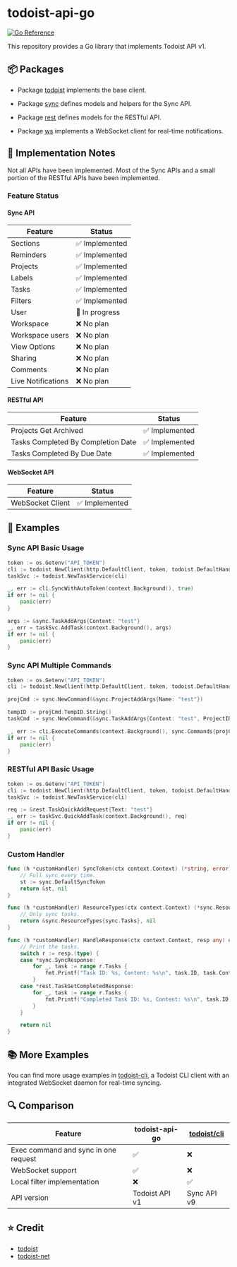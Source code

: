 # todoist-api-go

[![Go Reference](https://pkg.go.dev/badge/github.com/CnTeng/todoist-api-go.svg)](https://pkg.go.dev/github.com/CnTeng/todoist-api-go)

This repository provides a Go library that implements Todoist API v1.

## 📦 Packages

- Package [todoist](https://pkg.go.dev/github.com/CnTeng/todoist-api-go/todoist) implements the base client.

- Package [sync](https://pkg.go.dev/github.com/CnTeng/todoist-api-go/sync) defines models and helpers for the Sync API.

- Package [rest](https://pkg.go.dev/github.com/CnTeng/todoist-api-go/rest) defines models for the RESTful API.

- Package [ws](https://pkg.go.dev/github.com/CnTeng/todoist-api-go/ws) implements a WebSocket client for real-time notifications.

## 🚧 Implementation Notes

Not all APIs have been implemented.
Most of the Sync APIs and a small portion of the RESTful APIs have been implemented.

### Feature Status

#### Sync API

| Feature            | Status         |
| ------------------ | -------------- |
| Sections           | ✅ Implemented |
| Reminders          | ✅ Implemented |
| Projects           | ✅ Implemented |
| Labels             | ✅ Implemented |
| Tasks              | ✅ Implemented |
| Filters            | ✅ Implemented |
| User               | 🔄 In progress |
| Workspace          | ❌ No plan     |
| Workspace users    | ❌ No plan     |
| View Options       | ❌ No plan     |
| Sharing            | ❌ No plan     |
| Comments           | ❌ No plan     |
| Live Notifications | ❌ No plan     |

#### RESTful API

| Feature                            | Status         |
| ---------------------------------- | -------------- |
| Projects Get Archived              | ✅ Implemented |
| Tasks Completed By Completion Date | ✅ Implemented |
| Tasks Completed By Due Date        | ✅ Implemented |

#### WebSocket API

| Feature          | Status         |
| ---------------- | -------------- |
| WebSocket Client | ✅ Implemented |

## 🧪 Examples

### Sync API Basic Usage

```go
token := os.Getenv("API_TOKEN")
cli := todoist.NewClient(http.DefaultClient, token, todoist.DefaultHandler)
taskSvc := todoist.NewTaskService(cli)

_, err := cli.SyncWithAutoToken(context.Background(), true)
if err != nil {
    panic(err)
}

args := &sync.TaskAddArgs{Content: "test"}
_, err = taskSvc.AddTask(context.Background(), args)
if err != nil {
    panic(err)
}
```

### Sync API Multiple Commands

```go
token := os.Getenv("API_TOKEN")
cli := todoist.NewClient(http.DefaultClient, token, todoist.DefaultHandler)

projCmd := sync.NewCommand(&sync.ProjectAddArgs{Name: "test"})

tempID := projCmd.TempID.String()
taskCmd := sync.NewCommand(&sync.TaskAddArgs{Content: "test", ProjectID: &tempID})

_, err := cli.ExecuteCommands(context.Background(), sync.Commands{projCmd, taskCmd})
if err != nil {
    panic(err)
}
```

### RESTful API Basic Usage

```go
token := os.Getenv("API_TOKEN")
cli := todoist.NewClient(http.DefaultClient, token, todoist.DefaultHandler)
taskSvc := todoist.NewTaskService(cli)

req := &rest.TaskQuickAddRequest{Text: "test"}
_, err := taskSvc.QuickAddTask(context.Background(), req)
if err != nil {
    panic(err)
}
```

### Custom Handler

```go
func (h *customHandler) SyncToken(ctx context.Context) (*string, error) {
	// Full sync every time.
	st := sync.DefaultSyncToken
	return &st, nil
}

func (h *customHandler) ResourceTypes(ctx context.Context) (*sync.ResourceTypes, error) {
	// Only sync tasks.
	return &sync.ResourceTypes{sync.Tasks}, nil
}

func (h *customHandler) HandleResponse(ctx context.Context, resp any) error {
	// Print the tasks.
	switch r := resp.(type) {
	case *sync.SyncResponse:
		for _, task := range r.Tasks {
			fmt.Printf("Task ID: %s, Content: %s\n", task.ID, task.Content)
		}
	case *rest.TaskGetCompletedResponse:
		for _, task := range r.Tasks {
			fmt.Printf("Completed Task ID: %s, Content: %s\n", task.ID, task.Content)
		}
	}

	return nil
}
```

## 📚 More Examples

You can find more usage examples in [todoist-cli](https://github.com/CnTeng/todoist-cli),
a Todoist CLI client with an integrated WebSocket daemon for real-time syncing.

## 🔍 Comparison

| Feature                              | todoist-api-go | [todoist/cli](https://pkg.go.dev/github.com/sachaos/todoist/lib) |
| ------------------------------------ | -------------- | ---------------------------------------------------------------- |
| Exec command and sync in one request | ✅             | ❌                                                               |
| WebSocket support                    | ✅             | ❌                                                               |
| Local filter implementation          | ❌             | ✅                                                               |
| API version                          | Todoist API v1 | Sync API v9                                                      |

## ⭐ Credit

- [todoist](https://github.com/sachaos/todoist)
- [todoist-net](https://github.com/olsh/todoist-net)
